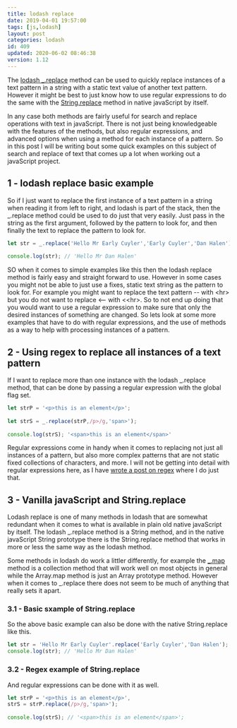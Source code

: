```yaml
---
title: lodash replace
date: 2019-04-01 19:57:00
tags: [js,lodash]
layout: post
categories: lodash
id: 409
updated: 2020-06-02 08:46:38
version: 1.12
---
```


The [lodash \_.replace](https://lodash.com/docs/4.17.11#replace) method can be used to quickly replace instances of a text pattern in a string with a static text value of another text pattern. However it might be best to just know how to use regular expressions to do the same with the [String.replace](https://developer.mozilla.org/en-US/docs/Web/JavaScript/Reference/Global_Objects/String/replace) method in native javaScript by itself. 

In any case both methods are fairly useful for search and replace operations with text in javaScript. There is not just being knowledgeable with the features of the methods, but also regular expressions, and advanced options when using a method for each instance of a pattern. So in this post I will be writing bout some quick examples on this subject of search and replace of text that comes up a lot when working out a javaScript project.

<!-- more -->

## 1 - lodash replace basic example

So if I just want to replace the first instance of a text pattern in a string when reading it from left to right, and lodash is part of the stack, then the \_.replace method could be used to do just that very easily. Just pass in the string as the first argument, followed by the pattern to look for, and then finally the text to replace the pattern to look for.

```js
let str = _.replace('Hello Mr Early Cuyler','Early Cuyler','Dan Halen');
 
console.log(str); // 'Hello Mr Dan Halen'
```

SO when it comes to simple examples like this then the lodash replace method is fairly easy and straight forward to use. However in some cases you might not be able to just use a fixes, static text string as the pattern to look for. For example you might want to replace the text pattern \-\- with \<hr\> but you do not want to replace \<\-\- with \<\<hr\>. So to not end up doing that you would want to use a regular expression to make sure that only the desired instances of something are changed. So lets look at some more examples that have to do with regular expressions, and the use of methods as a way to help with processing instances of a pattern.


## 2 - Using regex to replace all instances of a text pattern

If I want to replace more than one instance with the lodash \_.replace method, that can be done by passing a regular expression with the global flag set.

```js
let strP = '<p>this is an element</p>';
 
let strS = _.replace(strP,/p>/g,'span>');
 
console.log(strS); '<span>this is an element</span>'
```

Regular expressions come in handy when it comes to replacing not just all instances of a pattern, but also more complex patterns that are not static fixed collections of characters, and more. I will not be getting into detail with regular expressions here, as I have [wrote a post on regex](/2019/03/20/js-regex/) where I do just that.

## 3 - Vanilla javaScript and String.replace

Lodash replace is one of many methods in lodash that are somewhat redundant when it comes to what is available in plain old native javaScript by itself. The lodash \_.replace method is a String method, and in the native javaScript String prototype there is the String.replace method that works in more or less the same way as the lodash method.

Some methods in lodash do work a littler differently, for example the [\_.map](/2018/02/02/lodash_map/) method is a collection method that will work well on most objects in general while the Array.map method is just an Array prototype method. However when it comes to \_.replace there does not seem to be much of anything that really sets it apart. 

### 3.1 - Basic sxample of String.replace

So the above basic example can also be done with the native String.replace like this.

```js
let str = 'Hello Mr Early Cuyler'.replace('Early Cuyler','Dan Halen');
console.log(str); // 'Hello Mr Dan Halen'
```

### 3.2 - Regex example of String.replace

And regular expressions can be done with it as well.

```js
let strP = '<p>this is an element</p>',
strS = strP.replace(/p>/g,'span>');
 
console.log(strS); // '<span>this is an element</span>';
```